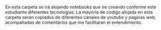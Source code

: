 En esta carpeta se irá alojando notebooks que ire creando conforme este estudiante diferentes tecnologias. La mayoría de codigo alojada en esta carpeta serán copiados de diferentes canales de youtube y paginas web, acompañadas de comentarios que me facilitaran el entendimiento.